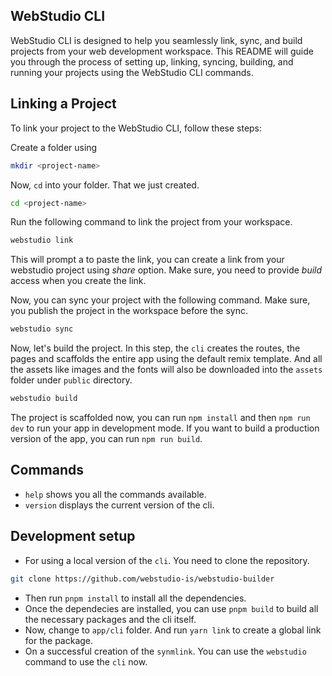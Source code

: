 ## WebStudio CLI

WebStudio CLI is designed to help you seamlessly link, sync, and build projects from your web development workspace. This README will guide you through the process of setting up, linking, syncing, building, and running your projects using the WebStudio CLI commands.

## Linking a Project

To link your project to the WebStudio CLI, follow these steps:

Create a folder using

```sh
mkdir <project-name>
```

Now, `cd` into your folder. That we just created.

```sh
cd <project-name>
```

Run the following command to link the project from your workspace.

```sh
webstudio link
```

This will prompt a to paste the link, you can create a link from your webstudio project using _share_ option. Make sure, you need to provide _build_ access when you create the link.

Now, you can sync your project with the following command. Make sure, you publish the project in the workspace before the sync.

```sh
webstudio sync
```

Now, let's build the project. In this step, the `cli` creates the routes, the pages and scaffolds the entire app using the default remix template. And all the assets like images and the fonts will also be downloaded into the `assets` folder under `public` directory.

```sh
webstudio build
```

The project is scaffolded now, you can run `npm install` and then `npm run dev` to run your app in development mode. If you want to build a production version of the app, you can run `npm run build`.

## Commands

- `help` shows you all the commands available.
- `version` displays the current version of the cli.

## Development setup

- For using a local version of the `cli`. You need to clone the repository.

```sh
git clone https://github.com/webstudio-is/webstudio-builder
```

- Then run `pnpm install` to install all the dependencies.
- Once the dependecies are installed, you can use `pnpm build` to build all the necessary packages and the cli itself.
- Now, change to `app/cli` folder. And run `yarn link` to create a global link for the package.
- On a successful creation of the `synmlink`. You can use the `webstudio` command to use the `cli` now.
